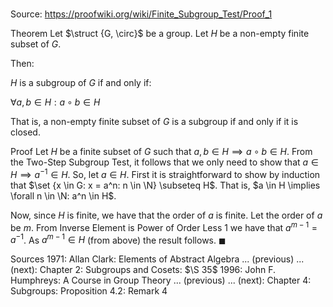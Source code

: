 # 

Source: https://proofwiki.org/wiki/Finite_Subgroup_Test/Proof_1

Theorem
Let $\struct {G, \circ}$ be a group.
Let $H$ be a non-empty finite subset of $G$.

Then:

$H$ is a subgroup of $G$
if and only if:

$\forall a, b \in H: a \circ b \in H$

That is, a non-empty finite subset of $G$ is a subgroup if and only if it is closed.


Proof
Let $H$ be a finite subset of $G$ such that $a, b \in H \implies a \circ b \in H$.
From the Two-Step Subgroup Test, it follows that we only need to show that $a \in H \implies a^{-1} \in H$.
So, let $a \in H$.
First it is straightforward to show by induction that $\set {x \in G: x = a^n: n \in \N} \subseteq H$.
That is, $a \in H \implies \forall n \in \N: a^n \in H$.

Now, since $H$ is finite, we have that the order of $a$ is finite.
Let the order of $a$ be $m$.
From Inverse Element is Power of Order Less 1 we have that $a^{m-1} = a^{-1}$.
As $a^{m-1} \in H$ (from above) the result follows.
$\blacksquare$


Sources
1971: Allan Clark: Elements of Abstract Algebra ... (previous) ... (next): Chapter $2$: Subgroups and Cosets: $\S 35$
1996: John F. Humphreys: A Course in Group Theory ... (previous) ... (next): Chapter $4$: Subgroups: Proposition $4.2$: Remark $4$





